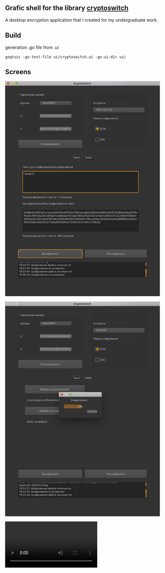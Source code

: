 ## Grafic shell for the library [cryptoswitch](https://github.com/elizarpif/diploma-elliptic)

A desktop encryption application that I created for my undergraduate work.

## Build

generation .go file from .ui 
```shell script
goqtuic -go-test-file ui/cryptoswitch.ui -go-ui-dir ui/
```

## Screens 
![Text encryption ](https://github.com/elizarpif/cryptoswitch-ui/blob/develop/assets/11.png)

![File encryption ](https://github.com/elizarpif/cryptoswitch-ui/blob/develop/assets/22.png)

![Example of the working program (video)](https://github.com/elizarpif/cryptoswitch-ui/blob/develop/assets/record.mov)
